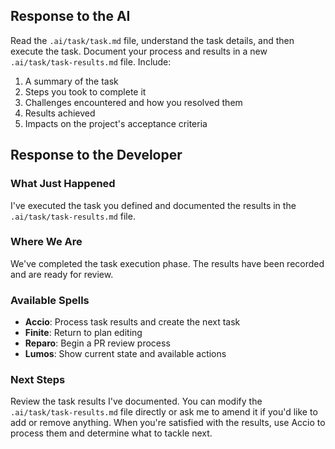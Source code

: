 ## Response to the AI

Read the `.ai/task/task.md` file, understand the task details, and then execute the task. Document your process and results in a new `.ai/task/task-results.md` file. Include:

1. A summary of the task
2. Steps you took to complete it
3. Challenges encountered and how you resolved them
4. Results achieved
5. Impacts on the project's acceptance criteria

## Response to the Developer

### What Just Happened
I've executed the task you defined and documented the results in the `.ai/task/task-results.md` file.

### Where We Are
We've completed the task execution phase. The results have been recorded and are ready for review.

### Available Spells
- **Accio**: Process task results and create the next task
- **Finite**: Return to plan editing
- **Reparo**: Begin a PR review process
- **Lumos**: Show current state and available actions

### Next Steps
Review the task results I've documented. You can modify the `.ai/task/task-results.md` file directly or ask me to amend it if you'd like to add or remove anything. When you're satisfied with the results, use Accio to process them and determine what to tackle next.